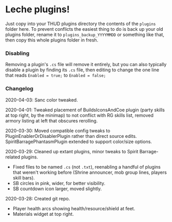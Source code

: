 # Leche plugins!

Just copy into your THUD plugins directory the contents of the `plugins` folder
here. To prevent conflicts the easiest thing to do is back up your old plugins
folder, rename it to `plugins_backup_YYYYMMDD` or something like that,
then copy this whole plugins folder in fresh.

### Disabling

Removing a plugin's `.cs` file will remove it entirely, but you can also typically
disable a plugin by finding its `.cs` file, then editing to change the one line
that reads `Enabled = true;` to `Enabled = false;`

### Changelog
2020-04-03: Sanc color tweaked.

2020-04-01: Tweaked placement of BuildsIconsAndCoe plugin (party skills at top right,
by the minimap) to not conflict with RG skills list, removed armory listing at
left that obscures rerolling.

2020-03-30: Moved compatible config tweaks to PluginEnablerOrDisablerPlugin rather
than direct source edits. SpiritBarragePhantasmPlugin extended to support color/size
options.

2020-03-29: Cleaned up extant plugins, minor tweaks to Spirit Barrage-related plugins.
- Fixed files to be named `.cs` (not `.txt`), reenabling a handful of
plugins that weren't working before (Shrine announcer, mob group lines, players
skill bars).
- SB circles in pink, wider, for better visibility.
- SB countdown icon larger, moved slightly.

2020-03-28: Created git repo.
- Player health arcs showing health/resource/shield at feet.
- Materials widget at top right.
